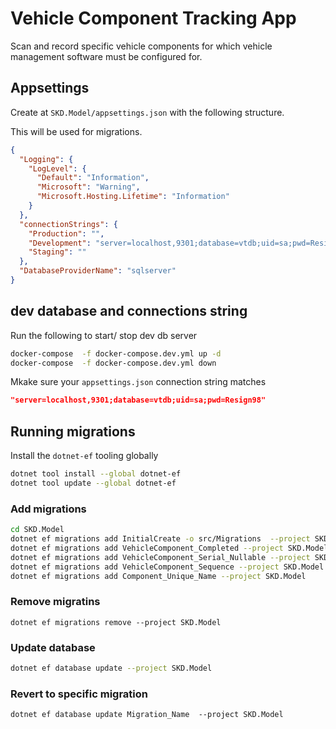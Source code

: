 # Vehicle Component Tracking App

Scan and record specific vehicle components for which vehicle management software must be configured for.

## Appsettings

Create at `SKD.Model/appsettings.json` with the following structure.

This will be used for migrations.

```json
{
  "Logging": {
    "LogLevel": {
      "Default": "Information",
      "Microsoft": "Warning",
      "Microsoft.Hosting.Lifetime": "Information"
    }
  },
  "connectionStrings": {
    "Production": "",
    "Development": "server=localhost,9301;database=vtdb;uid=sa;pwd=Resign98",
    "Staging": ""
  },
  "DatabaseProviderName": "sqlserver"
}
```

## dev database and connections string

Run the following to start/ stop dev db server

```bash
docker-compose  -f docker-compose.dev.yml up -d
docker-compose  -f docker-compose.dev.yml down
```

Mkake sure your `appsettings.json` connection string matches

```json
"server=localhost,9301;database=vtdb;uid=sa;pwd=Resign98"
```

## Running migrations

Install the `dotnet-ef` tooling globally

```bash
dotnet tool install --global dotnet-ef
dotnet tool update --global dotnet-ef

```

### Add migrations

```bash
cd SKD.Model
dotnet ef migrations add InitialCreate -o src/Migrations  --project SKD.Model 
dotnet ef migrations add VehicleComponent_Completed --project SKD.Model
dotnet ef migrations add VehicleComponent_Serial_Nullable --project SKD.Model
dotnet ef migrations add VehicleComponent_Sequence --project SKD.Model
dotnet ef migrations add Component_Unique_Name --project SKD.Model
```

### Remove migratins
```
dotnet ef migrations remove --project SKD.Model
```
### Update database

```bash
dotnet ef database update --project SKD.Model
```

### Revert to specific migration 
```
dotnet ef database update Migration_Name  --project SKD.Model
```
